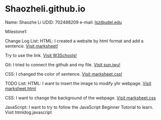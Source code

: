 # Shaozheli.github.io
Name: Shaozhe Li
UDID: 702488209
e-mail: lsz@udel.edu

Milestone1: 

Change Log List: 
HTML: I created a website by html format and add a sentence. <a href="https://marksheet.io/html-syntax.html">Visit marksheet!</a>

Try to use the link. <a href="https://www.w3schools.com/html/html_links.asp">Visit W3Schools!</a>

Git: I tried to connect the github and my file.  <a href="https://sun.iwu.edu/~mliffito/cs_codex/posts/git-cookbook/">Visit sun.iwu!</a>

CSS: I changed the color of sentence. <a href="https://marksheet.io/why-css-exists.html">Visit marksheet.css!</a>

TODO List: 
HTML: I want to insert the image to modify yhr webpage. <a href="https://marksheet.io/html-syntax.html">Visit marksheet.html</a>

CSS: I want to change the background of the webpage. <a href="https://marksheet.io/css-syntax.html">Visit marksheet.css</a>

JavaScript: I want to try to follow the JavaScript Beginner Tutorial to learn. <a herf="https://htmldog.com/guides/javascript/beginner/">Visit htmldog.javascript</a>
